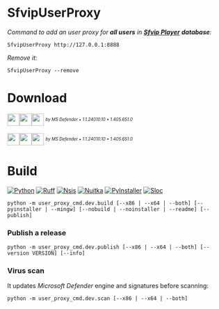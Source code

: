 # SfvipUserProxy
_Command to add an user proxy for **all users** in [**Sfvip Player**](https://github.com/K4L4Uz/SFVIP-Player/tree/master) **database**:_
```console
SfvipUserProxy http://127.0.0.1:8888
```
_Remove it:_
```console
SfvipUserProxy --remove
```

# Download
[<img src="https://custom-icon-badges.demolab.com/badge/SfvipUserProxy v0.4-informational?logo=download-cloud&logoSource=feather&logoColor=white&style=flat-square" height="28"><img src="https://img.shields.io/badge/x64-informational?logo=Windows10&logoColor=lightblue&style=flat-square" height="28"><img src="https://custom-icon-badges.demolab.com/badge/clean-brightgreen?logo=shield-check&logoColor=white&style=flat-square" height="28">](https://github.com/sebdelsol/sfvip-all/releases/download/SfvipUserProxy.0.4/Install.SfvipUserProxy.0.4.x64.exe)
<sup><sup>_by MS Defender • 1.1.24010.10 • 1.405.651.0_</sup></sup>

[<img src="https://custom-icon-badges.demolab.com/badge/SfvipUserProxy v0.4-informational?logo=download-cloud&logoSource=feather&logoColor=white&style=flat-square" height="28"><img src="https://img.shields.io/badge/x86-informational?logo=Windows10&logoColor=lightblue&style=flat-square" height="28"><img src="https://custom-icon-badges.demolab.com/badge/clean-brightgreen?logo=shield-check&logoColor=white&style=flat-square" height="28">](https://github.com/sebdelsol/sfvip-all/releases/download/SfvipUserProxy.0.4/Install.SfvipUserProxy.0.4.x86.exe)
<sup><sup>_by MS Defender • 1.1.24010.10 • 1.405.651.0_</sup></sup>

# Build
[![Python](https://custom-icon-badges.demolab.com/badge/Python%203.11.8-white?logo=python-color)](https://www.python.org/downloads/release/python-3118/)
[![Ruff](https://custom-icon-badges.demolab.com/badge/Ruff-informational?logo=ruff-color)](https://github.com/astral-sh/ruff)
[![Nsis](https://custom-icon-badges.demolab.com/badge/Nsis%203.09-informational?logo=nsis-color)](https://nsis.sourceforge.io/Download)
[![Nuitka](https://custom-icon-badges.demolab.com/badge/Nuitka%202.0.6-informational?logo=nuitka)](https://nuitka.net/)
[![PyInstaller](https://custom-icon-badges.demolab.com/badge/PyInstaller%206.4.0-informational?logo=pyinstaller-windowed)](https://pyinstaller.org/en/stable/)
[![Sloc](https://custom-icon-badges.demolab.com/badge/Sloc%20207-black?logo=file-code&logoColor=a0a0a0)](https://api.codetabs.com/v1/loc/?github=sebdelsol/sfvip-all)

```console
python -m user_proxy_cmd.dev.build [--x86 | --x64 | --both] [--pyinstaller | --mingw] [--nobuild | --noinstaller | --readme] [--publish]
```
### Publish a release
```console
python -m user_proxy_cmd.dev.publish [--x86 | --x64 | --both] [--version VERSION] [--info]
```
### Virus scan
It updates _Microsoft Defender_ engine and signatures before scanning:
```console
python -m user_proxy_cmd.dev.scan [--x86 | --x64 | --both]
```
